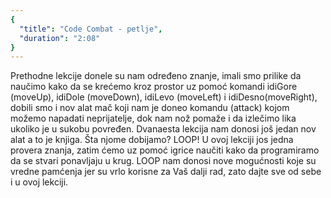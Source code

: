 ```yaml
---
{
  "title": "Code Combat - petlje",
  "duration": "2:08"
}
---
```

Prethodne lekcije donele su nam određeno znanje, imali smo prilike da naučimo kako da se krećemo kroz prostor uz pomoć komandi idiGore (moveUp), idiDole (moveDown), idiLevo (moveLeft) i idiDesno(moveRight), dobili smo i nov alat mač koji nam je doneo komandu (attack) kojom možemo napadati neprijatelje, dok nam nož pomaže i da izlečimo lika ukoliko je u sukobu povređen. Dvanaesta lekcija nam donosi još jedan nov alat a to je knjiga. Šta njome dobijamo?  LOOP! U ovoj lekciji jos jedna provera znanja, zatim ćemo uz pomoć igrice naučiti kako da programiramo da se stvari ponavljaju u krug. LOOP nam donosi nove mogućnosti koje su vredne pamćenja jer su vrlo korisne za Vaš dalji rad, zato dajte sve od sebe i u ovoj lekciji. 

